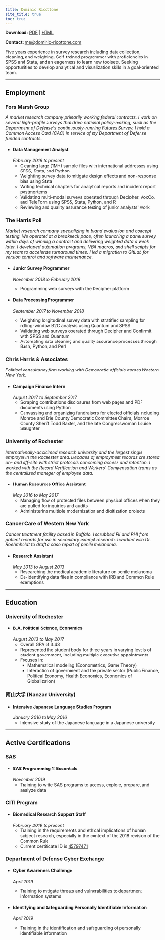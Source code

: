```yaml
---
title: Dominic Ricottone
site_title: true
toc: true
---
```


**Download:** [PDF](https://www.dominic-ricottone.com/files/dominic-ricottone.pdf) | [HTML](https://www.dominic-ricottone.com/files/dominic-ricottone.html)

**Contact:** [me@dominic-ricottone.com](mailto:me@dominic-ricottone.com)

<!-- Ignore above content for PDF and HTML versions -->

Five years experience in survey research including data collection, cleaning, and weighting.
Self-trained programmer with proficiencies in SPSS and Stata, and an eagerness to learn new toolsets.
Seeking opportunities to develop analytical and visualization skills in a goal-oriented team.

------

## Employment
### Fors Marsh Group
*A market research company primarily working federal contracts.
I work on several high-profile surveys that drive national policy-making,
such as the Department of Defense's continuously-running
[Futures Survey](https://jamrs.defense.gov/Market-Research-Studies/Reports/).
I hold a Common Access Card (CAC) in service of my Department of Defense funded contracts.*

 + #### Data Management Analyst
   *February 2019 to present*
   + Cleaning large (1M+) sample files with international addresses using SPSS, Stata, and Python
   + Weighting survey data to mitigate design effects and non-response bias using Stata
   + Writing technical chapters for analytical reports and incident report postmortems
   + Validating multi-modal surveys operated through Decipher, VoxCo, and TeleForm using SPSS, Stata, Python, and R
   + Reviewing and quality assurance testing of junior analysts' work

### The Harris Poll
*Market research company specializing in brand evaluation and concept testing.
We operated at a breakneck pace, often launching a panel survey within days of
winning a contract and delivering weighted data a week later.
I developed automation programs, VBA macros, and shell scripts for my team
to accelerate turnaround times.
I led a migration to GitLab for version control and software maintenance.*

 + #### Junior Survey Programmer
   *November 2018 to February 2019*
   + Programming web surveys with the Decipher platform

 + #### Data Processing Programmer
   *September 2017 to November 2018*
   + Weighting longitudinal survey data with stratified sampling for rolling-window B2C analysis using Quantum and SPSS
   + Validating web surveys operated through Decipher and Confirmit with SPSS and Quantum
   + Automating data cleaning and quality assurance processes through Bash, Python, and Perl

### Chris Harris & Associates
*Political consultancy firm working with Democratic officials across Western New York.*

 + #### Campaign Finance Intern
   *August 2017 to September 2017*
   + Scraping contributions disclosures from web pages and PDF documents using Python
   + Canvassing and organizing fundraisers for elected officials including Monroe and Erie County Democratic Committee Chairs, Monroe County Sheriff Todd Baxter, and the late Congresswoman Louise Slaughter

### University of Rochester
*Internationally-acclaimed research university and the largest single employer
in the Rochester area.
Decades of employment records are stored on- and off-site with strict protocols
concerning access and retention.
I worked with the Record Verification and Workers' Compensation teams as the
centralized manager of employee data.*

 + #### Human Resources Office Assistant
   *May 2016 to May 2017*
   + Managing flow of protected files between physical offices when they are pulled for inquiries and audits
   + Administering multiple modernization and digitization projects

### Cancer Care of Western New York
*Cancer treatment facility based in Buffalo.
I scrubbed PII and PHI from patient records for use in secondary exempt
research.
I worked with Dr. Roehmholdt to draft a case report of penile melanoma.*

 + #### Research Assistant
   *May 2013 to August 2013*
   + Researching the medical academic literature on penile melanoma
   + De-identifying data files in compliance with IRB and Common Rule exemptions

------

## Education
### University of Rochester

 + #### B.A. Political Science, Economics
   *August 2013 to May 2017*
   + Overall GPA of 3.43
   + Represented the student body for three years in varying levels of student government, including multiple executive appointments
   + Focuses in:
     + Mathematical modeling (Econometrics, Game Theory)
     + Interaction of government and the private sector (Public Finance, Political Economy, Health Economics, Economics of Globalization)

### 南山大学 (Nanzan University)

 + #### Intensive Japanese Language Studies Program
   *January 2016 to May 2016*
   + Intensive study of the Japanese language in a Japanese university

------

## Active Certifications

### SAS

 + #### SAS Programming 1: Essentials
   *November 2019*
   + Training to write SAS programs to access, explore, prepare, and analyze data

### CITI Program

 + #### Biomedical Research Support Staff
   *February 2019 to present*
   + Training in the requirements and ethical implications of human subject research, especially in the context of the 2018 revision of the Common Rule
   + Current certificate ID is [45797471](https://www.citiprogram.org/verify/?wbc50a742-03db-4a64-bb98-43276215e6c1-45797471)

### Department of Defense Cyber Exchange

 + #### Cyber Awareness Challenge
   *April 2019*
   + Training to mitigate threats and vulnerabilities to department information systems

 + #### Identifying and Safeguarding Personally Identifiable Information
   *April 2019*
   + Training in the identification and safeguarding of personally identifiable information


